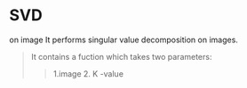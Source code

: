 # SVD
 on image
It performs singular value decomposition on images.
> It contains a fuction which takes two parameters:
>>1.image
>>2. K -value